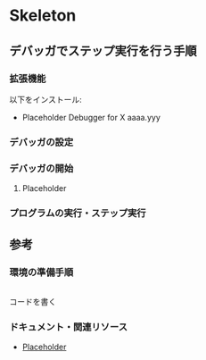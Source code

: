 # Skeleton

## デバッガでステップ実行を行う手順

### 拡張機能

以下をインストール:

- Placeholder Debugger for X aaaa.yyy

### デバッガの設定

### デバッガの開始

1. Placeholder

### プログラムの実行・ステップ実行

## 参考

### 環境の準備手順

```shell
```

コードを書く

### ドキュメント・関連リソース

- [Placeholder](https://example.com)
